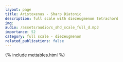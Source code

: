 ```yaml
---
layout: page
title: Aristoxenus - Sharp Diatonic
description: full scale with diezeugmenon tetrachord
img: 
audio: /assets/audio/x_shd_scale_full_d.mp3
importance: 52
category: full scale - diezeugmenon
related_publications: false
--- 
```

{% include mettables.html %}